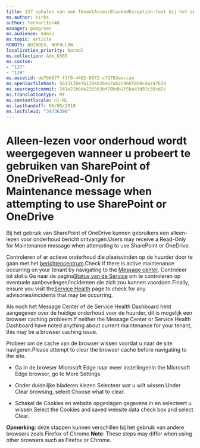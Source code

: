 ```yaml
---
title: 127 ophalen van een TenantAccessBlockedException-fout bij het openen van e-mailadres?
ms.author: kirks
author: Techwriter40
manager: pamgreen
ms.audience: Admin
ms.topic: article
ROBOTS: NOINDEX, NOFOLLOW
localization_priority: Normal
ms.collection: Adm_O365
ms.custom:
- "127"
- "128"
ms.assetid: de7b6877-f3f9-4402-8072-c73783aaccaa
ms.openlocfilehash: 5613138e7613deb264a7ab2c966f8b9c4a24763d
ms.sourcegitcommit: 241e21b6da226563bf70bdb1f5bad3d91c38cd2c
ms.translationtype: MT
ms.contentlocale: nl-NL
ms.lasthandoff: 06/05/2019
ms.locfileid: "34736398"
---
```

# <a name="read-only-for-maintenance-message-when-attempting-to-use-sharepoint-or-onedrive"></a><span data-ttu-id="a8c0c-102">Alleen-lezen voor onderhoud wordt weergegeven wanneer u probeert te gebruiken van SharePoint of OneDrive</span><span class="sxs-lookup"><span data-stu-id="a8c0c-102">Read-Only for Maintenance message when attempting to use SharePoint or OneDrive</span></span>

<span data-ttu-id="a8c0c-103">Bij het gebruik van SharePoint of OneDrive kunnen gebruikers een alleen-lezen voor onderhoud bericht ontvangen.</span><span class="sxs-lookup"><span data-stu-id="a8c0c-103">Users may receive a Read-Only for Maintenance message when attempting to use SharePoint or OneDrive.</span></span>

<span data-ttu-id="a8c0c-104">Controleren of er actieve onderhoud die plaatsvinden op de huurder door te gaan met het [berichtencentrum](https://portal.office.com/adminportal/home#/MessageCenter).</span><span class="sxs-lookup"><span data-stu-id="a8c0c-104">Check if there is active maintenance occurring on your tenant by navigating to the [Message center](https://portal.office.com/adminportal/home#/MessageCenter).</span></span> <span data-ttu-id="a8c0c-105">Controleer tot slot u Ga naar de pagina[Status van de Service](https://portal.office.com/adminportal/home#/servicehealth) om te controleren op eventuele aanbevelingen/incidenten die zich zou kunnen voordoen.</span><span class="sxs-lookup"><span data-stu-id="a8c0c-105">Finally, ensure you visit the[Service Health](https://portal.office.com/adminportal/home#/servicehealth) page to check for any advisories/incidents that may be occurring.</span></span>

<span data-ttu-id="a8c0c-106">Als noch het Message Center of de Service Health Dashboard hebt aangegeven over de huidige onderhoud voor de huurder, dit is mogelijk een browser caching probleem.</span><span class="sxs-lookup"><span data-stu-id="a8c0c-106">If neither the Message Center or Service Health Dashboard have noted anything about current maintenance for your tenant, this may be a browser caching issue.</span></span>

<span data-ttu-id="a8c0c-107">Probeer om de cache van de browser wissen voordat u naar de site navigeren.</span><span class="sxs-lookup"><span data-stu-id="a8c0c-107">Please attempt to clear the browser cache before navigating to the site.</span></span>

- <span data-ttu-id="a8c0c-108">Ga in de browser Microsoft Edge naar meer instellingen</span><span class="sxs-lookup"><span data-stu-id="a8c0c-108">In the Microsoft Edge browser, go to More  Settings</span></span>

- <span data-ttu-id="a8c0c-109">Onder duidelijke bladeren kiezen Selecteer wat u wilt wissen.</span><span class="sxs-lookup"><span data-stu-id="a8c0c-109">Under Clear browsing, select Choose what to clear.</span></span>
- <span data-ttu-id="a8c0c-110">Schakel de Cookies en website opgeslagen gegevens in en selecteert u wissen.</span><span class="sxs-lookup"><span data-stu-id="a8c0c-110">Select the Cookies and saved website data check box and select Clear.</span></span>

<span data-ttu-id="a8c0c-111">**Opmerking**: deze stappen kunnen verschillen bij het gebruik van andere browsers zoals Firefox of Chrome.</span><span class="sxs-lookup"><span data-stu-id="a8c0c-111">**Note**: These steps may differ when using other browsers such as Firefox or Chrome.</span></span>

